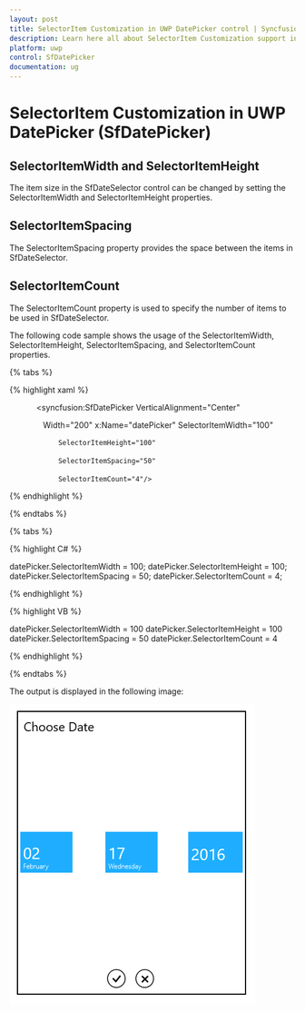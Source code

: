 ```yaml
---
layout: post
title: SelectorItem Customization in UWP DatePicker control | Syncfusion®
description: Learn here all about SelectorItem Customization support in Syncfusion® UWP DatePicker (SfDatePicker) control and more.
platform: uwp
control: SfDatePicker
documentation: ug
---
```


# SelectorItem Customization in UWP DatePicker (SfDatePicker)

## SelectorItemWidth and SelectorItemHeight

The item size in the SfDateSelector control can be changed by setting the SelectorItemWidth and SelectorItemHeight properties.



## SelectorItemSpacing 

The SelectorItemSpacing property provides the space between the items in SfDateSelector.



## SelectorItemCount

The SelectorItemCount property is used to specify the number of items to be used in SfDateSelector.

The following code sample shows the usage of the SelectorItemWidth, SelectorItemHeight, SelectorItemSpacing, and SelectorItemCount properties. 

{% tabs %}

{% highlight xaml %}



<Grid Background="{StaticResource ApplicationPageBackgroundThemeBrush}">

            <syncfusion:SfDatePicker VerticalAlignment="Center"

               Width="200" x:Name="datePicker" SelectorItemWidth="100"

                SelectorItemHeight="100"

                SelectorItemSpacing="50"

                SelectorItemCount="4"/>



</Grid>

{% endhighlight %}

{% endtabs %}

{% tabs %}

{% highlight C# %}

datePicker.SelectorItemWidth = 100;
datePicker.SelectorItemHeight = 100;
datePicker.SelectorItemSpacing = 50;
datePicker.SelectorItemCount = 4;

{% endhighlight %}

{% highlight VB %}

 datePicker.SelectorItemWidth = 100
 datePicker.SelectorItemHeight = 100
 datePicker.SelectorItemSpacing = 50
 datePicker.SelectorItemCount = 4

{% endhighlight %}

{% endtabs %}

The output is displayed in the following image:

![Features_img10](Features_images/Features_img10.png)






